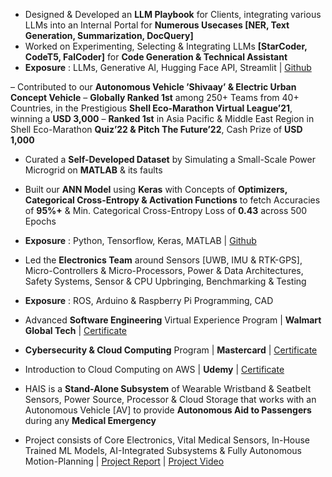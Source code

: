  - Designed & Developed an **LLM Playbook** for Clients, integrating various LLMs into an Internal Portal for **Numerous Usecases [NER, Text Generation, Summarization, DocQuery]**
 - Worked on Experimenting, Selecting & Integrating LLMs **[StarCoder, CodeT5, FalCoder]** for **Code Generation & Technical Assistant**
 - **Exposure** : LLMs, Generative AI, Hugging Face API, Streamlit | [Github](https://github.com/rohansaha13/LLM-Playbook)

 – Contributed to our **Autonomous Vehicle ’Shivaay’ & Electric Urban Concept Vehicle**
 – **Globally Ranked 1st** among 250+ Teams from 40+ Countries, in the Prestigious **Shell Eco-Marathon Virtual League’21**, winning a **USD 3,000**
 – **Ranked 1st** in Asia Pacific & Middle East Region in Shell Eco-Marathon **Quiz’22 & Pitch The Future’22**, Cash Prize of **USD 1,000**

 - Curated a **Self-Developed Dataset** by Simulating a Small-Scale Power Microgrid on **MATLAB** & its faults
 -  Built our **ANN Model** using **Keras** with Concepts of **Optimizers, Categorical Cross-Entropy & Activation Functions** to fetch Accuracies of **95%+** & Min. Categorical Cross-Entropy Loss of **0.43** across 500 Epochs
 - **Exposure** : Python, Tensorflow, Keras, MATLAB |  [Github](https://github.com/rohansaha13/Event-Detection-in-a-Power-Microgrid-using-Deep-Learning)

 - Led the **Electronics Team** around Sensors [UWB, IMU & RTK-GPS], Micro-Controllers & Micro-Processors, Power & Data Architectures, Safety Systems, Sensor & CPU Upbringing, Benchmarking & Testing
 - **Exposure** : ROS, Arduino & Raspberry Pi Programming, CAD

 - Advanced **Software Engineering** Virtual Experience Program |  **Walmart Global Tech** | [Certificate](https://forage-uploads-prod.s3.amazonaws.com/completion-certificates/Walmart%20India/H5qXk7hxAEaiD8qMr_Walmart%20India_mNMgak5aCPCzpyJEb_1685016536514_completion_certificate.pdf)
 - **Cybersecurity & Cloud Computing** Program | **Mastercard** | [Certificate](https://forage-uploads-prod.s3.amazonaws.com/completion-certificates/mastercard/vcKAB5yYAgvemepGQ_Mastercard_mNMgak5aCPCzpyJEb_1685043248091_completion_certificate.pdf)
 - Introduction to Cloud Computing on AWS | **Udemy** | [Certificate](https://www.udemy.com/certificate/UC-5eb3df48-a47b-463c-9384-ac39faa49352/)

 - HAIS is a **Stand-Alone Subsystem** of Wearable Wristband & Seatbelt Sensors, Power Source, Processor & Cloud Storage that works with an Autonomous Vehicle [AV] to provide **Autonomous Aid to Passengers** during any **Medical Emergency**
 - Project consists of Core Electronics, Vital Medical Sensors, In-House Trained ML Models, AI-Integrated Subsystems & Fully Autonomous Motion-Planning |  [Project Report](https://drive.google.com/file/d/1UXdYO_uDDIsdAa-NxEuVNXzTK-xdW_-x/view?usp=sharing) |  [Project Video](https://drive.google.com/file/d/1qJZIHZrw1EuKlfnxLEnNx8D3rzRpLsOB/view?usp=sharing)
